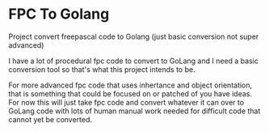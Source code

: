 # FPC To Golang
Project convert freepascal code to Golang (just basic conversion not super advanced)

I have a lot of procedural fpc code to convert to GoLang and I need a basic conversion tool so that's what this project intends to be.

For more advanced fpc code that uses inhertance and object orientation, that is something that could be focused on or patched of you have ideas. For now this will just take fpc code and convert whatever it can over to GoLang code with lots of human manual work needed for difficult code that cannot yet be converted.
